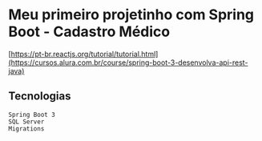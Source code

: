 # Meu primeiro projetinho com Spring Boot - Cadastro Médico

[https://pt-br.reactjs.org/tutorial/tutorial.html](https://cursos.alura.com.br/course/spring-boot-3-desenvolva-api-rest-java)


## Tecnologias

```
Spring Boot 3
SQL Server
Migrations
```
